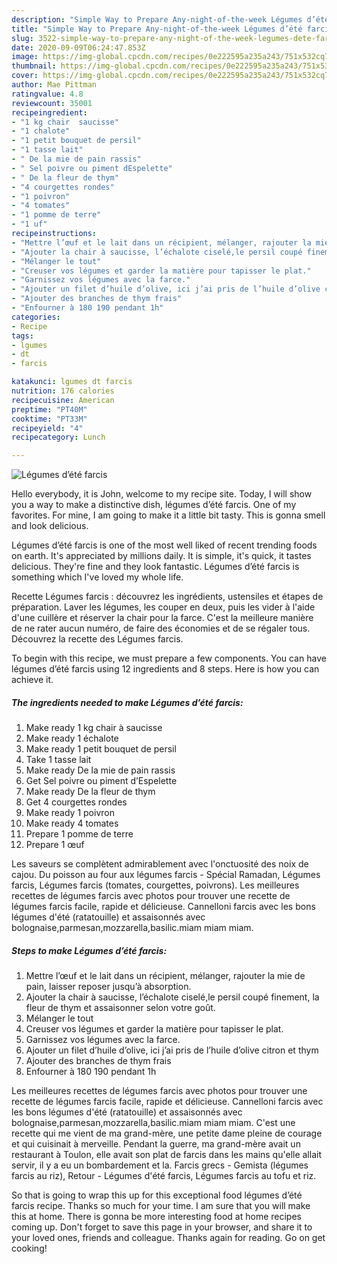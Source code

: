 ```yaml
---
description: "Simple Way to Prepare Any-night-of-the-week Légumes d’été farcis"
title: "Simple Way to Prepare Any-night-of-the-week Légumes d’été farcis"
slug: 3522-simple-way-to-prepare-any-night-of-the-week-legumes-dete-farcis
date: 2020-09-09T06:24:47.853Z
image: https://img-global.cpcdn.com/recipes/0e222595a235a243/751x532cq70/legumes-dete-farcis-photo-principale-de-la-recette.jpg
thumbnail: https://img-global.cpcdn.com/recipes/0e222595a235a243/751x532cq70/legumes-dete-farcis-photo-principale-de-la-recette.jpg
cover: https://img-global.cpcdn.com/recipes/0e222595a235a243/751x532cq70/legumes-dete-farcis-photo-principale-de-la-recette.jpg
author: Mae Pittman
ratingvalue: 4.8
reviewcount: 35001
recipeingredient:
- "1 kg chair  saucisse"
- "1 chalote"
- "1 petit bouquet de persil"
- "1 tasse lait"
- " De la mie de pain rassis"
- " Sel poivre ou piment dEspelette"
- " De la fleur de thym"
- "4 courgettes rondes"
- "1 poivron"
- "4 tomates"
- "1 pomme de terre"
- "1 uf"
recipeinstructions:
- "Mettre l’œuf et le lait dans un récipient, mélanger, rajouter la mie de pain, laisser reposer jusqu’à absorption."
- "Ajouter la chair à saucisse, l’échalote ciselé,le persil coupé finement, la fleur de thym et assaisonner selon votre goût."
- "Mélanger le tout"
- "Creuser vos légumes et garder la matière pour tapisser le plat."
- "Garnissez vos légumes avec la farce."
- "Ajouter un filet d’huile d’olive, ici j’ai pris de l’huile d’olive citron et thym"
- "Ajouter des branches de thym frais"
- "Enfourner à 180 190 pendant 1h"
categories:
- Recipe
tags:
- lgumes
- dt
- farcis

katakunci: lgumes dt farcis 
nutrition: 176 calories
recipecuisine: American
preptime: "PT40M"
cooktime: "PT33M"
recipeyield: "4"
recipecategory: Lunch

---
```



![Légumes d’été farcis](https://img-global.cpcdn.com/recipes/0e222595a235a243/751x532cq70/legumes-dete-farcis-photo-principale-de-la-recette.jpg)

Hello everybody, it is John, welcome to my recipe site. Today, I will show you a way to make a distinctive dish, légumes d’été farcis. One of my favorites. For mine, I am going to make it a little bit tasty. This is gonna smell and look delicious.

Légumes d’été farcis is one of the most well liked of recent trending foods on earth. It's appreciated by millions daily. It is simple, it's quick, it tastes delicious. They're fine and they look fantastic. Légumes d’été farcis is something which I've loved my whole life.

Recette Légumes farcis : découvrez les ingrédients, ustensiles et étapes de préparation. Laver les légumes, les couper en deux, puis les vider à l&#39;aide d&#39;une cuillère et réserver la chair pour la farce. C&#39;est la meilleure manière de ne rater aucun numéro, de faire des économies et de se régaler tous. Découvrez la recette des Légumes farcis.


To begin with this recipe, we must prepare a few components. You can have légumes d’été farcis using 12 ingredients and 8 steps. Here is how you can achieve it.

<!--inarticleads1-->

##### The ingredients needed to make Légumes d’été farcis:

1. Make ready 1 kg chair à saucisse
1. Make ready 1 échalote
1. Make ready 1 petit bouquet de persil
1. Take 1 tasse lait
1. Make ready  De la mie de pain rassis
1. Get  Sel poivre ou piment d’Espelette
1. Make ready  De la fleur de thym
1. Get 4 courgettes rondes
1. Make ready 1 poivron
1. Make ready 4 tomates
1. Prepare 1 pomme de terre
1. Prepare 1 œuf


Les saveurs se complètent admirablement avec l&#39;onctuosité des noix de cajou. Du poisson au four aux légumes farcis - Spécial Ramadan, Légumes farcis, Légumes farcis (tomates, courgettes, poivrons). Les meilleures recettes de légumes farcis avec photos pour trouver une recette de légumes farcis facile, rapide et délicieuse. Cannelloni farcis avec les bons légumes d&#39;été (ratatouille) et assaisonnés avec bolognaise,parmesan,mozzarella,basilic.miam miam miam. 

<!--inarticleads2-->

##### Steps to make Légumes d’été farcis:

1. Mettre l’œuf et le lait dans un récipient, mélanger, rajouter la mie de pain, laisser reposer jusqu’à absorption.
1. Ajouter la chair à saucisse, l’échalote ciselé,le persil coupé finement, la fleur de thym et assaisonner selon votre goût.
1. Mélanger le tout
1. Creuser vos légumes et garder la matière pour tapisser le plat.
1. Garnissez vos légumes avec la farce.
1. Ajouter un filet d’huile d’olive, ici j’ai pris de l’huile d’olive citron et thym
1. Ajouter des branches de thym frais
1. Enfourner à 180 190 pendant 1h


Les meilleures recettes de légumes farcis avec photos pour trouver une recette de légumes farcis facile, rapide et délicieuse. Cannelloni farcis avec les bons légumes d&#39;été (ratatouille) et assaisonnés avec bolognaise,parmesan,mozzarella,basilic.miam miam miam. C&#39;est une recette qui me vient de ma grand-mère, une petite dame pleine de courage et qui cuisinait à merveille. Pendant la guerre, ma grand-mère avait un restaurant à Toulon, elle avait son plat de farcis dans les mains qu&#39;elle allait servir, il y a eu un bombardement et la. Farcis grecs - Gemista (légumes farcis au riz), Retour - Légumes d&#39;été farcis, Légumes farcis au tofu et riz. 

So that is going to wrap this up for this exceptional food légumes d’été farcis recipe. Thanks so much for your time. I am sure that you will make this at home. There is gonna be more interesting food at home recipes coming up. Don't forget to save this page in your browser, and share it to your loved ones, friends and colleague. Thanks again for reading. Go on get cooking!
